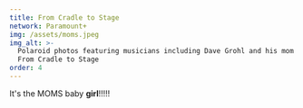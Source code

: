 ```yaml
---
title: From Cradle to Stage
network: Paramount+
img: /assets/moms.jpeg
img_alt: >-
  Polaroid photos featuring musicians including Dave Grohl and his mom with text
  From Cradle to Stage
order: 4
---
```


It's the MOMS baby **girl**!!!!!
